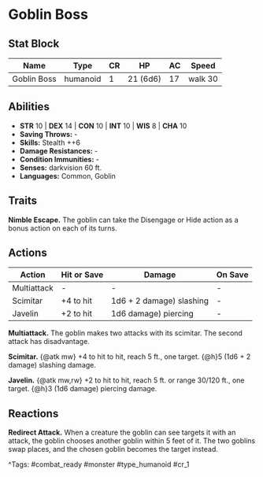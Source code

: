 # Goblin Boss

## Stat Block

| Name | Type | CR | HP | AC | Speed |
|------|------|----|----|----|-------|
| Goblin Boss | humanoid | 1 | 21 (6d6) | 17 | walk 30 |

## Abilities

- **STR** 10 | **DEX** 14 | **CON** 10 | **INT** 10 | **WIS** 8 | **CHA** 10
- **Saving Throws:** -  
- **Skills:** Stealth ++6  
- **Damage Resistances:** -  
- **Condition Immunities:** -  
- **Senses:** darkvision 60 ft.  
- **Languages:** Common, Goblin

## Traits

**Nimble Escape.** The goblin can take the Disengage or Hide action as a bonus action on each of its turns.


## Actions

| Action | Hit or Save | Damage | On Save |
|--------|--------------|--------|----------|
| Multiattack | - | - | - |
| Scimitar | +4 to hit | 1d6 + 2 damage) slashing | - |
| Javelin | +2 to hit | 1d6 damage) piercing | - |

**Multiattack.** The goblin makes two attacks with its scimitar. The second attack has disadvantage.

**Scimitar.** {@atk mw} +4 to hit to hit, reach 5 ft., one target. {@h}5 (1d6 + 2 damage) slashing damage.

**Javelin.** {@atk mw,rw} +2 to hit to hit, reach 5 ft. or range 30/120 ft., one target. {@h}3 (1d6 damage) piercing damage.

## Reactions

**Redirect Attack.** When a creature the goblin can see targets it with an attack, the goblin chooses another goblin within 5 feet of it. The two goblins swap places, and the chosen goblin becomes the target instead.



^Tags: #combat_ready #monster #type_humanoid #cr_1